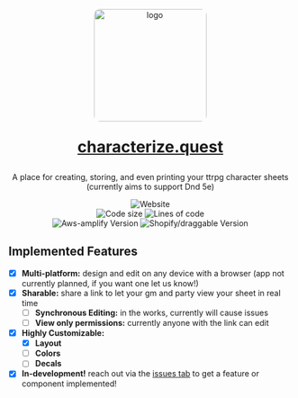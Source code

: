 <p align="center" style="margin-bottom: 0px !important;">
  <img width="200" src="https://characterize.quest/7215eaf03d970c08f494.png" alt="logo" align="center" style="border-radius: 10px !important;">
</p>

<h1 align="center" style="margin-top: 0px;" > 
  
  [characterize.quest](https://characterize.quest) 
</h1>

<p align="center" >A place for creating, storing, and even printing your ttrpg character sheets <br/>(currently aims to support Dnd 5e)</p>

<div align="center" > 
  
  ![Website](https://img.shields.io/website?down_color=lightgrey&down_message=down&up_color=green&up_message=up&url=https%3A%2F%2Fcharacterize.quest) 
<br/>
  ![Code size](https://img.shields.io/github/languages/code-size/holozene/characterize.quest) 
  ![Lines of code](https://img.shields.io/tokei/lines/github/holozene/characterize.quest) 
  <br/>
  ![Aws-amplify Version](https://img.shields.io/github/package-json/dependency-version/holozene/characterize.quest/aws-amplify?label=aws-amplify) 
  ![Shopify/draggable Version](https://img.shields.io/github/package-json/dependency-version/holozene/characterize.quest/@shopify/draggable?label=shopify%2Fdraggable) 
</div>

## Implemented Features
  - [x] **Multi-platform:** design and edit on any device with a browser (app not currently planned, if you want one let us know!)
  - [x] **Sharable:** share a link to let your gm and party view your sheet in real time
    - [ ] **Synchronous Editing:** in the works, currently will cause issues
    - [ ] **View only permissions:** currently anyone with the link can edit
  - [x] **Highly Customizable:** 
    - [x] **Layout**
    - [ ] **Colors**
    - [ ] **Decals**
  - [x] **In-development!** reach out via the [issues tab](https://github.com/holozene/characterize.quest/issues) to get a feature or component implemented!
